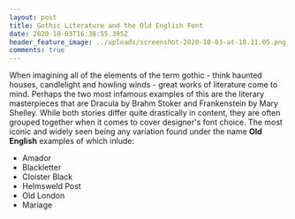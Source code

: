 ```yaml
---
layout: post
title: Gothic Literature and the Old English Font
date: 2020-10-03T16:38:55.395Z
header_feature_image: ../uploads/screenshot-2020-10-03-at-18.11.05.png
comments: true
---
```

When imagining all of the elements of the term gothic - think haunted houses, candlelight and howling winds   - great works of literature come to mind. Perhaps the two most infamous examples of this are the literary masterpieces that are Dracula by Brahm Stoker and Frankenstein by Mary Shelley. While both stories differ quite drastically in content, they are often grouped together when it comes to cover designer's font choice. The most iconic and widely seen being any variation found under the name **Old English** examples of which inlude:

* Amador
* Blackletter
* Cloister Black
* Helmsweld Post
* Old London
* Mariage